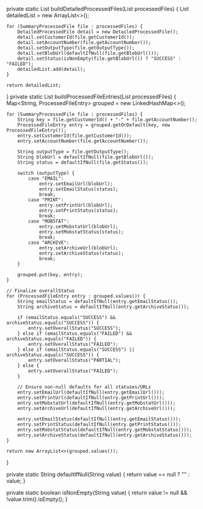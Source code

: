 private static List<DetailedProcessedFile> buildDetailedProcessedFiles(List<SummaryProcessedFile> processedFiles) {
    List<DetailedProcessedFile> detailedList = new ArrayList<>();

    for (SummaryProcessedFile file : processedFiles) {
        DetailedProcessedFile detail = new DetailedProcessedFile();
        detail.setCustomerId(file.getCustomerId());
        detail.setAccountNumber(file.getAccountNumber());
        detail.setOutputType(file.getOutputType());
        detail.setBlobUrl(defaultIfNull(file.getBlobUrl()));
        detail.setStatus(isNonEmpty(file.getBlobUrl()) ? "SUCCESS" : "FAILED");
        detailedList.add(detail);
    }

    return detailedList;
}
private static List<ProcessedFileEntry> buildProcessedFileEntries(List<SummaryProcessedFile> processedFiles) {
    Map<String, ProcessedFileEntry> grouped = new LinkedHashMap<>();

    for (SummaryProcessedFile file : processedFiles) {
        String key = file.getCustomerId() + "-" + file.getAccountNumber();
        ProcessedFileEntry entry = grouped.getOrDefault(key, new ProcessedFileEntry());
        entry.setCustomerId(file.getCustomerId());
        entry.setAccountNumber(file.getAccountNumber());

        String outputType = file.getOutputType();
        String blobUrl = defaultIfNull(file.getBlobUrl());
        String status = defaultIfNull(file.getStatus());

        switch (outputType) {
            case "EMAIL":
                entry.setEmailUrl(blobUrl);
                entry.setEmailStatus(status);
                break;
            case "PRINT":
                entry.setPrintUrl(blobUrl);
                entry.setPrintStatus(status);
                break;
            case "MOBSTAT":
                entry.setMobstatUrl(blobUrl);
                entry.setMobstatStatus(status);
                break;
            case "ARCHIVE":
                entry.setArchiveUrl(blobUrl);
                entry.setArchiveStatus(status);
                break;
        }

        grouped.put(key, entry);
    }

    // Finalize overallStatus
    for (ProcessedFileEntry entry : grouped.values()) {
        String emailStatus = defaultIfNull(entry.getEmailStatus());
        String archiveStatus = defaultIfNull(entry.getArchiveStatus());

        if (emailStatus.equals("SUCCESS") && archiveStatus.equals("SUCCESS")) {
            entry.setOverallStatus("SUCCESS");
        } else if (emailStatus.equals("FAILED") && archiveStatus.equals("FAILED")) {
            entry.setOverallStatus("FAILED");
        } else if (emailStatus.equals("SUCCESS") || archiveStatus.equals("SUCCESS")) {
            entry.setOverallStatus("PARTIAL");
        } else {
            entry.setOverallStatus("FAILED");
        }

        // Ensure non-null defaults for all statuses/URLs
        entry.setEmailUrl(defaultIfNull(entry.getEmailUrl()));
        entry.setPrintUrl(defaultIfNull(entry.getPrintUrl()));
        entry.setMobstatUrl(defaultIfNull(entry.getMobstatUrl()));
        entry.setArchiveUrl(defaultIfNull(entry.getArchiveUrl()));

        entry.setEmailStatus(defaultIfNull(entry.getEmailStatus()));
        entry.setPrintStatus(defaultIfNull(entry.getPrintStatus()));
        entry.setMobstatStatus(defaultIfNull(entry.getMobstatStatus()));
        entry.setArchiveStatus(defaultIfNull(entry.getArchiveStatus()));
    }

    return new ArrayList<>(grouped.values());
}

private static String defaultIfNull(String value) {
    return value == null ? "" : value;
}

private static boolean isNonEmpty(String value) {
    return value != null && !value.trim().isEmpty();
}
